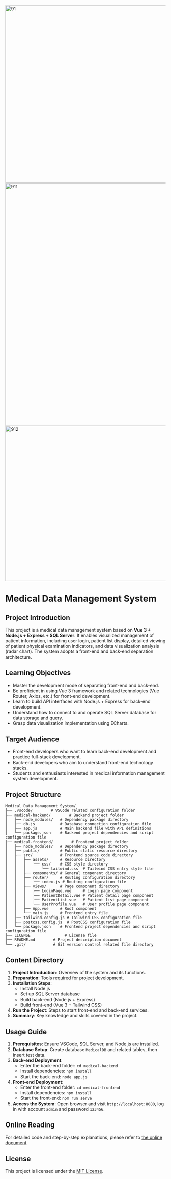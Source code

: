 
<img width="526" height="558" alt="91" src="https://github.com/user-attachments/assets/fe5ba72a-5828-4c3e-ad29-d2ade28de499" />
<img width="1280" height="762" alt="911" src="https://github.com/user-attachments/assets/2289603f-4485-402c-92da-3bfd8a4d0b48" />
<img width="1280" height="487" alt="912" src="https://github.com/user-attachments/assets/8483a486-020c-4beb-b248-7f0ae8631cea" />

# Medical Data Management System

## Project Introduction
This project is a medical data management system based on **Vue 3 + Node.js + Express + SQL Server**. It enables visualized management of patient information, including user login, patient list display, detailed viewing of patient physical examination indicators, and data visualization analysis (radar chart). The system adopts a front-end and back-end separation architecture.

## Learning Objectives
- Master the development mode of separating front-end and back-end.
- Be proficient in using Vue 3 framework and related technologies (Vue Router, Axios, etc.) for front-end development.
- Learn to build API interfaces with Node.js + Express for back-end development.
- Understand how to connect to and operate SQL Server database for data storage and query.
- Grasp data visualization implementation using ECharts.

## Target Audience
- Front-end developers who want to learn back-end development and practice full-stack development.
- Back-end developers who aim to understand front-end technology stacks.
- Students and enthusiasts interested in medical information management system development.

## Project Structure
```
Medical Data Management System/
├── .vscode/        # VSCode related configuration folder
├── medical-backend/        # Backend project folder
│   ├── node_modules/   # Dependency package directory
│   ├── db.js           # Database connection configuration file
│   ├── app.js          # Main backend file with API definitions
│   └── package.json    # Backend project dependencies and script configuration file
├── medical-frontend/        # Frontend project folder
│   ├── node_modules/   # Dependency package directory
│   ├── public/         # Public static resource directory
│   ├── src/            # Frontend source code directory
│   │   ├── assets/     # Resource directory
│   │   │   └── css/    # CSS style directory
│   │   │       └── tailwind.css  # Tailwind CSS entry style file
│   │   ├── components/ # General component directory
│   │   ├── router/     # Routing configuration directory
│   │   │   └── index.js # Routing configuration file
│   │   ├── views/      # Page component directory
│   │   │   ├── LoginPage.vue     # Login page component
│   │   │   ├── PatientDetail.vue # Patient detail page component
│   │   │   ├── PatientList.vue   # Patient list page component
│   │   │   └── UserProfile.vue   # User profile page component
│   │   ├── App.vue     # Root component
│   │   └── main.js     # Frontend entry file
│   ├── tailwind.config.js # Tailwind CSS configuration file
│   ├── postcss.config.js  # PostCSS configuration file
│   └── package.json    # Frontend project dependencies and script configuration file
├── LICENSE               # License file
├── README.md        # Project description document
└── .git/            # Git version control related file directory
```

## Content Directory
1. **Project Introduction**: Overview of the system and its functions.
2. **Preparation**: Tools required for project development.
3. **Installation Steps**:
   - Install Node.js
   - Set up SQL Server database
   - Build back-end (Node.js + Express)
   - Build front-end (Vue 3 + Tailwind CSS)
4. **Run the Project**: Steps to start front-end and back-end services.
5. **Summary**: Key knowledge and skills covered in the project.

## Usage Guide
1. **Prerequisites**: Ensure VSCode, SQL Server, and Node.js are installed.
2. **Database Setup**: Create database `MedicalDB` and related tables, then insert test data.
3. **Back-end Deployment**:
   - Enter the back-end folder: `cd medical-backend`
   - Install dependencies: `npm install`
   - Start the back-end: `node app.js`
4. **Front-end Deployment**:
   - Enter the front-end folder: `cd medical-frontend`
   - Install dependencies: `npm install`
   - Start the front-end: `npm run serve`
5. **Access the System**: Open browser and visit `http://localhost:8080`, log in with account `admin` and password `123456`.

## Online Reading
For detailed code and step-by-step explanations, please refer to [the online document](https://xcn6367dhjzq.feishu.cn/docx/LmsjdYdquoT587x43rmcubz9nIg).

## License
This project is licensed under the [MIT License](./LICENSE).
